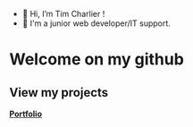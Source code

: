 - 👋 Hi, I’m Tim Charlier !
- 👀 I'm a junior web developer/IT support.

# Welcome on my github

## View my projects

[**Portfolio**](https://main--portfolio-tim.netlify.app/)

